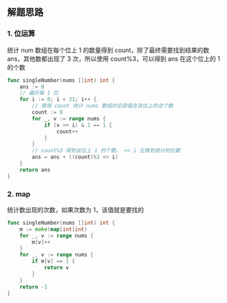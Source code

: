 <a name="KJI7y"></a>

## 解题思路

<a name="d61UJ"></a>

### 1. 位运算

统计 num 数组在每个位上 1 的数量得到 count，除了最终需要找到结果的数 ans，其他数都出现了 3 次，所以使用 count%3，可以得到 ans 在这个位上的 1 的个数

```go
func singleNumber(nums []int) int {
    ans := 0
    // 遍历每 1 位
    for i := 0; i < 31; i++ {
        // 使用 count 统计 nums 数组的全部值在该位上的总个数
        count := 0
        for _, v := range nums {
            if (v >> i) & 1 == 1 {
                count++
            }
        }
        // count%3 得到该位上 1 的个数， << i 左移到统计的位数
        ans = ans + ((count)%3 << i)
    }
    return ans
}
```

### 2. map

统计数出现的次数，如果次数为 1，该值就是要找的

```go
func singleNumber(nums []int) int {
    m := make(map[int]int)
    for _, v := range nums {
        m[v]++
    }
    for _, v := range nums {
        if m[v] == 1 {
            return v
        }
    }
    return -1
}
```
